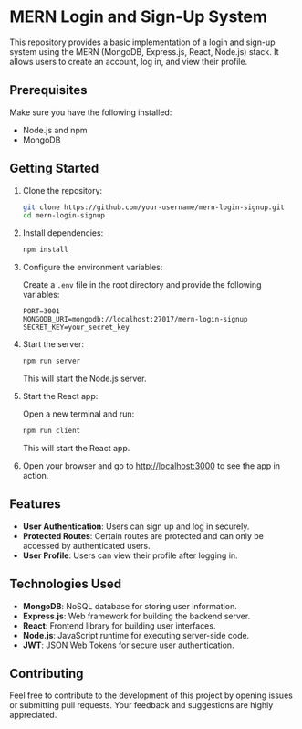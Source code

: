 # MERN Login and Sign-Up System

This repository provides a basic implementation of a login and sign-up system using the MERN (MongoDB, Express.js, React, Node.js) stack. It allows users to create an account, log in, and view their profile.

## Prerequisites

Make sure you have the following installed:

- Node.js and npm
- MongoDB

## Getting Started

1. Clone the repository:

   ```bash
   git clone https://github.com/your-username/mern-login-signup.git
   cd mern-login-signup
   ```

2. Install dependencies:

   ```bash
   npm install
   ```

3. Configure the environment variables:

   Create a `.env` file in the root directory and provide the following variables:

   ```env
   PORT=3001
   MONGODB_URI=mongodb://localhost:27017/mern-login-signup
   SECRET_KEY=your_secret_key
   ```

4. Start the server:

   ```bash
   npm run server
   ```

   This will start the Node.js server.

5. Start the React app:

   Open a new terminal and run:

   ```bash
   npm run client
   ```

   This will start the React app.

6. Open your browser and go to [http://localhost:3000](http://localhost:3000) to see the app in action.

## Features

- **User Authentication**: Users can sign up and log in securely.
- **Protected Routes**: Certain routes are protected and can only be accessed by authenticated users.
- **User Profile**: Users can view their profile after logging in.

## Technologies Used

- **MongoDB**: NoSQL database for storing user information.
- **Express.js**: Web framework for building the backend server.
- **React**: Frontend library for building user interfaces.
- **Node.js**: JavaScript runtime for executing server-side code.
- **JWT**: JSON Web Tokens for secure user authentication.

## Contributing

Feel free to contribute to the development of this project by opening issues or submitting pull requests. Your feedback and suggestions are highly appreciated.
